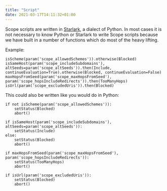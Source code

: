 ```yaml
---
title: "Script"
date: 2021-03-17T14:11:32+01:00
---
```


Scope scripts are written in [Starlark](https://github.com/bazelbuild/starlark/blob/master/spec.md), a dialect of Python.
In most cases it is not necessary to know Python or Starlark to write Scope scripts because we have built in a number of 
functions which do most of the heavy lifting.

Example:
```
isScheme(param('scope_allowedSchemes')).otherwise(Blocked)
isSameHost(param('scope_includeSubdomains'), altSeeds=param('scope_altSeeds')).then(Include, continueEvaluation=True).otherwise(Blocked, continueEvaluation=False)
maxHopsFromSeed(param('scope_maxHopsFromSeed'), param('scope_hopsIncludeRedirects')).then(TooManyHops)
isUrl(param('scope_excludedUris')).then(Blocked)
```
This could also be written like you would do in Python:
```
if not isScheme(param('scope_allowedSchemes')):
    setStatus(Blocked)
    abort()

if isSameHost(param('scope_includeSubdomains'), altSeeds=param('scope_altSeeds')):
    setStatus(Include)
else:
    setStatus(Blocked)
    abort()

if maxHopsFromSeed(param('scope_maxHopsFromSeed'), param('scope_hopsIncludeRedirects')):
    setStatus(TooManyHops)
    abort()

if isUrl(param('scope_excludedUris')):
    setStatus(Blocked)
    abort()
```
